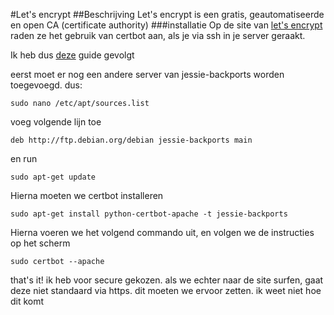 #Let's encrypt
##Beschrijving
Let's encrypt is een gratis, geautomatiseerde en open CA (certificate authority)
###installatie
Op de site van [let's encrypt](www.letsencrypt.org) raden ze het gebruik van certbot aan, als je via ssh in je server geraakt.

Ik heb dus [deze](https://certbot.eff.org/#debianjessie-apache) guide gevolgt

eerst moet er nog een andere server van jessie-backports worden toegevoegd. dus:
	
	sudo nano /etc/apt/sources.list
	
voeg volgende lijn toe

	deb http://ftp.debian.org/debian jessie-backports main

en run

	sudo apt-get update
	
Hierna moeten we certbot installeren

	sudo apt-get install python-certbot-apache -t jessie-backports

Hierna voeren we het volgend commando uit, en volgen we de instructies op het scherm

	sudo certbot --apache
	
that's it! ik heb voor secure gekozen. als we echter naar de site surfen, gaat deze niet standaard via https. dit moeten we ervoor zetten. ik weet niet hoe dit komt
